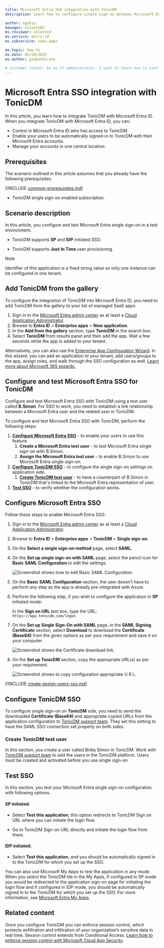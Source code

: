 ```yaml
---
title: Microsoft Entra SSO integration with TonicDM
description: Learn how to configure single sign-on between Microsoft Entra ID and TonicDM.

author: nguhiu
manager: CelesteDG
ms.reviewer: celested
ms.service: entra-id
ms.subservice: saas-apps

ms.topic: how-to
ms.date: 05/20/2025
ms.author: gideonkiratu

# Customer intent: As an IT administrator, I want to learn how to configure single sign-on between Microsoft Entra ID and TonicDM so that I can control who has access to TonicDM, enable automatic sign-in with Microsoft Entra accounts, and manage my accounts in one central location.
---
```

# Microsoft Entra SSO integration with TonicDM

In this article,  you learn how to integrate TonicDM with Microsoft Entra ID. When you integrate TonicDM with Microsoft Entra ID, you can:

* Control in Microsoft Entra ID who has access to TonicDM.
* Enable your users to be automatically signed-in to TonicDM with their Microsoft Entra accounts.
* Manage your accounts in one central location.

## Prerequisites
The scenario outlined in this article assumes that you already have the following prerequisites:

[!INCLUDE [common-prerequisites.md](~/identity/saas-apps/includes/common-prerequisites.md)]
* TonicDM single sign-on enabled subscription.

## Scenario description

In this article,  you configure and test Microsoft Entra single sign-on in a test environment.

* TonicDM supports **SP** and **IDP** initiated SSO.

* TonicDM supports **Just In Time** user provisioning.

> [!NOTE]
> Identifier of this application is a fixed string value so only one instance can be configured in one tenant.

## Add TonicDM from the gallery

To configure the integration of TonicDM into Microsoft Entra ID, you need to add TonicDM from the gallery to your list of managed SaaS apps.

1. Sign in to the [Microsoft Entra admin center](https://entra.microsoft.com) as at least a [Cloud Application Administrator](~/identity/role-based-access-control/permissions-reference.md#cloud-application-administrator).
1. Browse to **Entra ID** > **Enterprise apps** > **New application**.
1. In the **Add from the gallery** section, type **TonicDM** in the search box.
1. Select **TonicDM** from results panel and then add the app. Wait a few seconds while the app is added to your tenant.

 Alternatively, you can also use the [Enterprise App Configuration Wizard](https://portal.office.com/AdminPortal/home?Q=Docs#/azureadappintegration). In this wizard, you can add an application to your tenant, add users/groups to the app, assign roles, and walk through the SSO configuration as well. [Learn more about Microsoft 365 wizards.](/microsoft-365/admin/misc/azure-ad-setup-guides)

<a name='configure-and-test-azure-ad-sso-for-tonicdm'></a>

## Configure and test Microsoft Entra SSO for TonicDM

Configure and test Microsoft Entra SSO with TonicDM using a test user called **B.Simon**. For SSO to work, you need to establish a link relationship between a Microsoft Entra user and the related user in TonicDM.

To configure and test Microsoft Entra SSO with TonicDM, perform the following steps:

1. **[Configure Microsoft Entra SSO](#configure-azure-ad-sso)** - to enable your users to use this feature.
    1. **Create a Microsoft Entra test user** - to test Microsoft Entra single sign-on with B.Simon.
    1. **Assign the Microsoft Entra test user** - to enable B.Simon to use Microsoft Entra single sign-on.
1. **[Configure TonicDM SSO](#configure-tonicdm-sso)** - to configure the single sign-on settings on application side.
    1. **[Create TonicDM test user](#create-tonicdm-test-user)** - to have a counterpart of B.Simon in TonicDM that's linked to the Microsoft Entra representation of user.
1. **[Test SSO](#test-sso)** - to verify whether the configuration works.

<a name='configure-azure-ad-sso'></a>

## Configure Microsoft Entra SSO

Follow these steps to enable Microsoft Entra SSO.

1. Sign in to the [Microsoft Entra admin center](https://entra.microsoft.com) as at least a [Cloud Application Administrator](~/identity/role-based-access-control/permissions-reference.md#cloud-application-administrator).
1. Browse to **Entra ID** > **Enterprise apps** > **TonicDM** > **Single sign-on**.
1. On the **Select a single sign-on method** page, select **SAML**.
1. On the **Set up single sign-on with SAML** page, select the pencil icon for **Basic SAML Configuration** to edit the settings.

   ![Screenshot shows how to edit Basic SAML Configuration.](common/edit-urls.png "Configuration")

1. On the **Basic SAML Configuration** section, the user doesn't have to perform any step as the app is already pre-integrated with Azure.

1. Perform the following step, if you wish to configure the application in **SP** initiated mode:

	In the **Sign on URL** text box, type the URL:
    `https://app.tonicdm.com/logon`

1. On the **Set up Single Sign-On with SAML** page, in the **SAML Signing Certificate** section, select **Download** to download the **Certificate (Base64)** from the given options as per your requirement and save it on your computer.

	![Screenshot shows the Certificate download link.](common/certificatebase64.png "Certificate")

6. On the **Set up TonicDM** section, copy the appropriate URL(s) as per your requirement.

	![Screenshot shows to copy configuration appropriate U R L.](common/copy-configuration-urls.png "Attributes")

<a name='create-an-azure-ad-test-user'></a>

[!INCLUDE [create-assign-users-sso.md](~/identity/saas-apps/includes/create-assign-users-sso.md)]

## Configure TonicDM SSO

To configure single sign-on on **TonicDM** side, you need to send the downloaded **Certificate (Base64)** and appropriate copied URLs from the application configuration to [TonicDM support team](mailto:support@tonicdm.com). They set this setting to have the SAML SSO connection set properly on both sides.

### Create TonicDM test user

In this section, you create a user called Britta Simon in TonicDM. Work with [TonicDM support team](mailto:support@tonicdm.com) to add the users in the TonicDM platform. Users must be created and activated before you use single sign-on

## Test SSO

In this section, you test your Microsoft Entra single sign-on configuration with following options.

#### SP initiated:

* Select **Test this application**, this option redirects to TonicDM Sign on URL where you can initiate the login flow.  

* Go to TonicDM Sign-on URL directly and initiate the login flow from there.

#### IDP initiated:

* Select **Test this application**, and you should be automatically signed in to the TonicDM for which you set up the SSO.

You can also use Microsoft My Apps to test the application in any mode. When you select the TonicDM tile in the My Apps, if configured in SP mode you would be redirected to the application sign-on page for initiating the login flow and if configured in IDP mode, you should be automatically signed in to the TonicDM for which you set up the SSO. For more information, see [Microsoft Entra My Apps](/azure/active-directory/manage-apps/end-user-experiences#azure-ad-my-apps).

## Related content

Once you configure TonicDM you can enforce session control, which protects exfiltration and infiltration of your organization’s sensitive data in real time. Session control extends from Conditional Access. [Learn how to enforce session control with Microsoft Cloud App Security](/cloud-app-security/proxy-deployment-aad).

